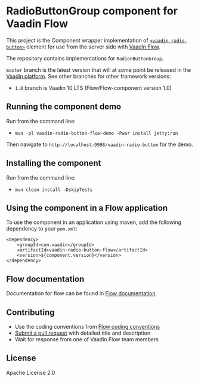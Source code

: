 # RadioButtonGroup component for Vaadin Flow

This project is the Component wrapper implementation of [`<vaadin-radio-button>`](https://github.com/vaadin/vaadin-radio-button) element
for use from the server side with [Vaadin Flow](https://github.com/vaadin/flow).

The repository contains implementations for `RadionButtonGroup`.

`master` branch is the latest version that will at some point be released in the [Vaadin platform](https://github.com/vaadin/platform). See other branches for other framework versions:
 - `1.0` branch is Vaadin 10 LTS (Flow/Flow-component version 1.0)

## Running the component demo
Run from the command line:
- `mvn -pl vaadin-radio-button-flow-demo -Pwar install jetty:run`

Then navigate to `http://localhost:9998/vaadin-radio-button` for the demo.

## Installing the component
Run from the command line:
- `mvn clean install -DskipTests`

## Using the component in a Flow application
To use the component in an application using maven, 
add the following dependency to your `pom.xml`:
```
<dependency>
    <groupId>com.vaadin</groupId>
    <artifactId>vaadin-radio-button-flow</artifactId>
    <version>${component.version}</version>
</dependency>
```

## Flow documentation
Documentation for flow can be found in [Flow documentation](https://github.com/vaadin/flow-and-components-documentation/blob/master/documentation/Overview.asciidoc).

## Contributing
- Use the coding conventions from [Flow coding conventions](https://github.com/vaadin/flow/tree/master/eclipse)
- [Submit a pull request](https://www.digitalocean.com/community/tutorials/how-to-create-a-pull-request-on-github) with detailed title and description
- Wait for response from one of Vaadin Flow team members

## License
Apache License 2.0
